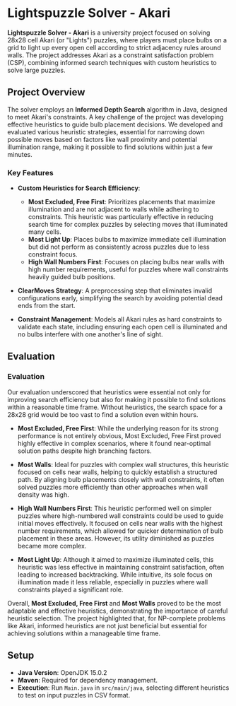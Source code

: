 # Lightspuzzle Solver - Akari

**Lightspuzzle Solver - Akari** is a university project focused on solving 28x28 cell Akari (or "Lights") puzzles, where players must place bulbs on a grid to light up every open cell according to strict adjacency rules around walls. The project addresses Akari as a constraint satisfaction problem (CSP), combining informed search techniques with custom heuristics to solve large puzzles.

## Project Overview

The solver employs an **Informed Depth Search** algorithm in Java, designed to meet Akari's constraints. A key challenge of the project was developing effective heuristics to guide bulb placement decisions. We developed and evaluated various heuristic strategies, essential for narrowing down possible moves based on factors like wall proximity and potential illumination range, making it possible to find solutions within just a few minutes.


### Key Features
- **Custom Heuristics for Search Efficiency**:
  - **Most Excluded, Free First**: Prioritizes placements that maximize illumination and are not adjacent to walls while adhering to constraints. This heuristic was particularly effective in reducing search time for complex puzzles by selecting moves that illuminated many cells.
  - **Most Light Up**: Places bulbs to maximize immediate cell illumination but did not perform as consistently across puzzles due to less constraint focus.
  - **High Wall Numbers First**: Focuses on placing bulbs near walls with high number requirements, useful for puzzles where wall constraints heavily guided bulb positions.

- **ClearMoves Strategy**: A preprocessing step that eliminates invalid configurations early, simplifying the search by avoiding potential dead ends from the start.

- **Constraint Management**: Models all Akari rules as hard constraints to validate each state, including ensuring each open cell is illuminated and no bulbs interfere with one another's line of sight.

## Evaluation

### Evaluation

Our evaluation underscored that heuristics were essential not only for improving search efficiency but also for making it possible to find solutions within a reasonable time frame. Without heuristics, the search space for a 28x28 grid would be too vast to find a solution even within hours.

- **Most Excluded, Free First**: While the underlying reason for its strong performance is not entirely obvious, Most Excluded, Free First proved highly effective in complex scenarios, where it found near-optimal solution paths despite high branching factors.

- **Most Walls**: Ideal for puzzles with complex wall structures, this heuristic focused on cells near walls, helping to quickly establish a structured path. By aligning bulb placements closely with wall constraints, it often solved puzzles more efficiently than other approaches when wall density was high.

- **High Wall Numbers First**: This heuristic performed well on simpler puzzles where high-numbered wall constraints could be used to guide initial moves effectively. It focused on cells near walls with the highest number requirements, which allowed for quicker determination of bulb placement in these areas. However, its utility diminished as puzzles became more complex.

- **Most Light Up**: Although it aimed to maximize illuminated cells, this heuristic was less effective in maintaining constraint satisfaction, often leading to increased backtracking. While intuitive, its sole focus on illumination made it less reliable, especially in puzzles where wall constraints played a significant role.

Overall, **Most Excluded, Free First** and **Most Walls** proved to be the most adaptable and effective heuristics, demonstrating the importance of careful heuristic selection. The project highlighted that, for NP-complete problems like Akari, informed heuristics are not just beneficial but essential for achieving solutions within a manageable time frame.

## Setup

- **Java Version**: OpenJDK 15.0.2
- **Maven**: Required for dependency management.
- **Execution**: Run `Main.java` in `src/main/java`, selecting different heuristics to test on input puzzles in CSV format.
